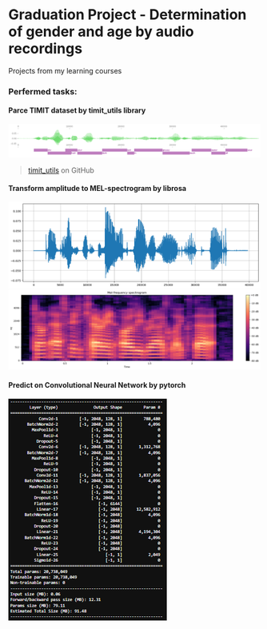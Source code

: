 # Graduation Project - Determination of gender and age by audio recordings
Projects from my learning courses
### Perfermed tasks:
#### Parce TIMIT dataset by timit_utils library
<picture>
  <source media="(prefers-color-scheme: dark)" srcset="https://github.com/KaraVVI/GraduationProject/blob/main/timit_utils.png">
  <source media="(prefers-color-scheme: light)" srcset="https://github.com/KaraVVI/GraduationProject/blob/main/timit_utils.png">
  <img alt="Amplitude" src="https://github.com/KaraVVI/GraduationProject/blob/main/timit_utils.png">
</picture>

> [timit_utils](https://github.com/colinator/timit_utils) on GitHub

#### Transform amplitude to MEL-spectrogram by librosa
<picture>
  <source media="(prefers-color-scheme: dark)" srcset="https://github.com/KaraVVI/GraduationProject/blob/main/amplitude.png">
  <source media="(prefers-color-scheme: light)" srcset="https://github.com/KaraVVI/GraduationProject/blob/main/amplitude.png">
  <img alt="Amplitude" src="https://github.com/KaraVVI/GraduationProject/blob/main/amplitude.png">
</picture>
<picture>
  <source media="(prefers-color-scheme: dark)" srcset="https://github.com/KaraVVI/GraduationProject/blob/main/MEL-spec.png">
  <source media="(prefers-color-scheme: light)" srcset="https://github.com/KaraVVI/GraduationProject/blob/main/MEL-spec.png">
  <img alt="MEL" src="https://github.com/KaraVVI/GraduationProject/blob/main/MEL-spec.png">
</picture>

#### Predict on Convolutional Neural Network by pytorch
<picture>
  <source media="(prefers-color-scheme: dark)" srcset="https://github.com/KaraVVI/GraduationProject/blob/main/model.png">
  <source media="(prefers-color-scheme: light)" srcset="https://github.com/KaraVVI/GraduationProject/blob/main/model.png">
  <img alt="MEL" src="https://github.com/KaraVVI/GraduationProject/blob/main/model.png">
</picture>
